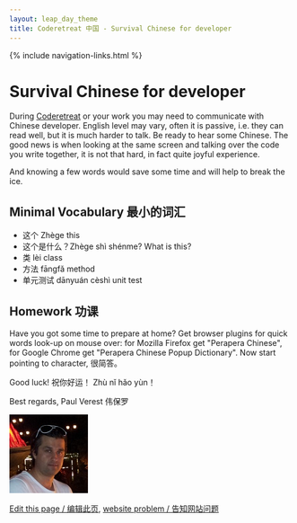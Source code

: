 ```yaml
---
layout: leap_day_theme
title: Coderetreat 中国 - Survival Chinese for developer
---
```


{% include navigation-links.html %}

# Survival Chinese for developer

During [Coderetreat](index) or your work you may need to communicate with Chinese developer.
English level may vary, often it is passive, i.e. they can read well, but it is much harder to talk.
Be ready to hear some Chinese.
The good news is when looking at the same screen and talking over the code you write together,
it is not that hard, in fact quite joyful experience.

And knowing a few words would save some time and will help to break the ice.

## Minimal Vocabulary 最小的词汇

- 这个 Zhège this
- 这个是什么？Zhège shì shénme? What is this?
- 类 lèi class
- 方法 fāngfǎ method
- 单元测试 dānyuán cèshì unit test

## Homework 功课

Have you got some time to prepare at home? Get browser plugins for quick words look-up on mouse over:
for Mozilla Firefox get "Perapera Chinese", for Google Chrome get "Perapera Chinese Popup Dictionary".
Now start pointing to character, 很简答。


Good luck! 祝你好运！ Zhù nǐ hǎo yùn！

Best regards,
Paul Verest 伟保罗

![](images/people/Paul_Verest_140x140.jpg)

[Edit this page / 编辑此页](https://github.com/coderetreat-china/coderetreat-china.github.io/edit/master/survival-Chinese-for-developer.md),
[website problem / 告知网站问题](https://github.com/coderetreat-china/coderetreat-china.github.io/issues)
